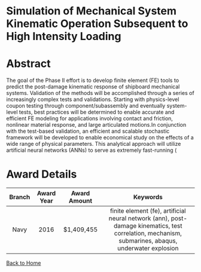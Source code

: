 
Simulation of Mechanical System Kinematic Operation Subsequent to High Intensity Loading
========================================================================================

# Abstract


The goal of the Phase II effort is to develop finite element (FE) tools to predict the post-damage kinematic response of shipboard mechanical systems. Validation of the methods will be accomplished through a series of increasingly complex tests and validations. Starting with physics-level coupon testing through component/subassembly and eventually system-level tests, best practices will be determined to enable accurate and efficient FE modeling for applications involving contact and friction, nonlinear material response, and large articulated motions.In conjunction with the test-based validation, an efficient and scalable stochastic framework will be developed to enable economical study on the effects of a wide range of physical parameters. This analytical approach will utilize artificial neural networks (ANNs) to serve as extremely fast-running (  

# Award Details

|Branch|Award Year|Award Amount|Keywords|
| :---: | :---: | :---: | :---: |
|Navy|2016|$1,409,455|finite element (fe), artificial neural network (ann), post-damage kinematics, test correlation, mechanism, submarines, abaqus, underwater explosion|
  
  


[Back to Home](https://github.com/chrischow/dod_sbir_awards/Reports/DJ/#1908)